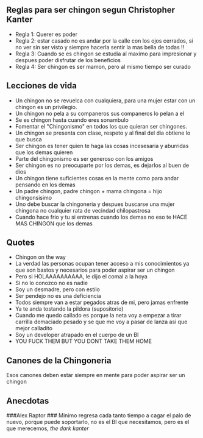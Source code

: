 ## Reglas para ser chingon segun Christopher Kanter ##

* Regla 1: Querer es poder  
* Regla 2: estar casado no es andar por la calle con los ojos cerrados, si no ver sin ser visto y siempre hacerla sentir la mas bella de todas !!
* Regla 3: Cuando se es chingon se estudia al maximo para impresionar y despues poder disfrutar de los beneficios
* Regla 4: Ser chingon es ser mamon, pero al mismo tiempo ser curado

## Lecciones de vida ##

* Un chingon no se revuelca con cualquiera, para una mujer estar con un chingon es un privilegio.
* Un chingon no pela a su companeros sus companeros lo pelan a el
* Se es chingon hasta cuando eres sonambulo
* Fomentar el "Chingonismo" en todos los que quieran ser chingones.
* Un chingon se presenta con clase, respeto y al final del dia obtiene lo que busca
* Ser chingon es tener quien te haga las cosas incesesaria y aburridas que los demas quieren
* Parte del chingonismo es ser generoso con los amigos
* Ser chingon es no preocuparte por los demas, es dejarlos al buen de dios
* Un chingon tiene suficientes cosas en la mente como para andar pensando en los demas
* Un padre chingon, padre chingon + mama chingona = hijo chingonsisimo
* Uno debe buscar la chingoneria y despues buscarse una mujer chingona no cualquier rata de vecindad chilopastrosa
* Cuando hace frio y tu si entrenas cuando los demas no eso te HACE MAS CHINGON que los demas

## Quotes ##
* Chingon on the way
* La verdad las personas ocupan tener acceso a mis conocimientos ya que son bastos y necesarios para poder aspirar ser un chingon
* Pero si HOLAAAAAAAAAA, le dijo el comal a la hoya
* Si no lo conozco no es nadie
* Soy un desmadre, pero con estilo
* Ser pendejo no es una deficiencia
* Todos siempre van a estar pegados atras de mi, pero jamas enfrente
* Ya te anda tostando la pildora (supositorio)
* Cuando me quedo callado es porque la neta voy a empezar a tirar carrilla demaciado pesado y se que me voy a pasar de lanza asi que mejor calladito
* Soy un developer atrapado en el cuerpo de un BI
* YOU FUCK THEM BUT YOU DONT TAKE THEM HOME


## Canones de la Chingoneria ##
Esos canones deben estar siempre en mente para poder aspirar ser un chingon

## Anecdotas ##
###Alex Raptor ###
Minimo regresa cada tanto tiempo a cagar el palo de nuevo, porque puede soportarlo, 
no es el BI que necesitamos, pero es el que merecemos, *the dark kanter*

